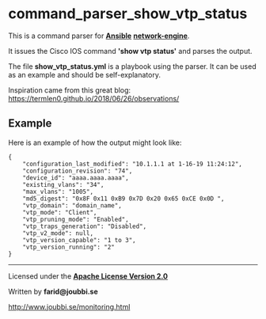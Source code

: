 # command_parser_show_vtp_status

This is a command parser for [__Ansible__](https://www.ansible.com/) [__network-engine__](https://github.com/ansible-network/network-engine).

It issues the Cisco IOS command **'show vtp status'** and parses the output.

The file **show_vtp_status.yml** is a playbook using the parser.
It can be used as an example and should be self-explanatory.


Inspiration came from this great blog:
https://termlen0.github.io/2018/06/26/observations/

## Example

Here is an example of how the output might look like:

```
{
    "configuration_last_modified": "10.1.1.1 at 1-16-19 11:24:12",
    "configuration_revision": "74",
    "device_id": "aaaa.aaaa.aaaa",
    "existing_vlans": "34",
    "max_vlans": "1005",
    "md5_digest": "0x8F 0x11 0xB9 0x7D 0x20 0x65 0xCE 0x0D ",
    "vtp_domain": "domain_name",
    "vtp_mode": "Client",
    "vtp_pruning_mode": "Enabled",
    "vtp_traps_generation": "Disabled",
    "vtp_v2_mode": null,
    "vtp_version_capable": "1 to 3",
    "vtp_version_running": "2"
}
```



___

Licensed under the [__Apache License Version 2.0__](https://www.apache.org/licenses/LICENSE-2.0)

Written by __farid@joubbi.se__

http://www.joubbi.se/monitoring.html

